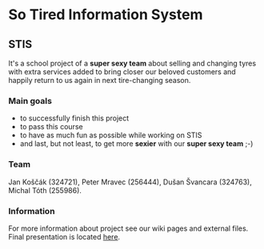 # So Tired Information System #
## STIS ##

It's a school project of a **super sexy team** about selling and changing tyres with extra services added to bring closer our beloved customers and happily return to us again in next tire-changing season.

### Main goals ###

  * to successfully finish this project
  * to pass this course
  * to have as much fun as possible while working on STIS
  * and last, but not least, to get more **sexier** with our **super sexy team** ;-)

### Team ###

Jan Koščák (324721),
Peter Mravec (256444),
Dušan Švancara (324763),
Michal Tóth (255986).


### Information ###

For more information about project see our wiki pages and external files. <br>
Final presentation is located <a href='https://docs.google.com/presentation/d/1Ww6r-AexCWgjk6e_XLni7CDgJEAlygIKb6yZIfXwBRE/edit'>here</a>.